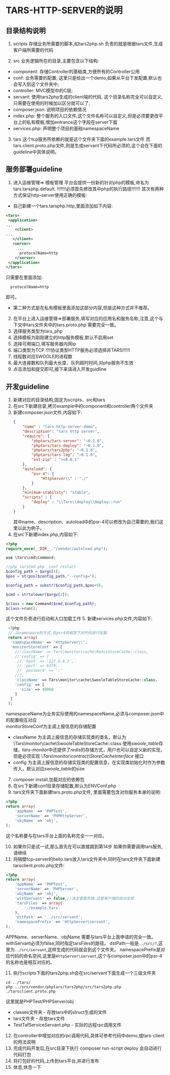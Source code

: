 # TARS-HTTP-SERVER的说明

## 目录结构说明

1. scripts
存储业务所需要的脚本,如tars2php.sh 负责的就是根据tars文件,生成客户端所需要的代码

2. src 
业务逻辑所在的目录,主要包含以下结构:
- component: 存储Controller的基础类,方便所有的Controller公用
- conf: 业务需要的配置, 这里只是给出一个demo,如果从平台下发配置,默认也会写入到这个文件夹中;
- controller: MVC模型中的C层;
- servant: 使用tars2php生成的client端的代码, 这个目录名称完全可以自定义,只需要在使用的时候加以区分就可以了; 
- composer.json: 说明项目的依赖情况
- index.php: 整个服务的入口文件,这个文件名称可以自定义,但是必须要更改平台上的私有模板,增加entrance这个字段在server下面
- services.php: 声明整个项目的基础namespaceName

3. tars
这个tcp服务所依赖的就是这个文件夹下面的example.tars文件 
而tars.client.proto.php文件,则是生成servant下代码所必须的,这个会在下面的guideline中具体说明。

## 服务部署guideline

1. 进入运维管理=> 模板管理
平台会提供一份新的针对php的模板,命名为tars.tarsphp.default. 
!!!!!!!必须首先修改其中php的执行路径!!!!!!!
其次有两种方式保证http-server使用正确的模板:
- 自己新建一个tars.tarsphp.http,里面添加如下内容:

```xml
<tars>
 <application>
...
    <client>
...
   </client>
   <server>
     ...
      protocolName=http
    </server>
 </application>
</tars>
```

只需要在<server>里面添加:
```
  protocolName=http
```
即可。
- 第二种方式是在私有模板里面添加这部分内容,但是这种方式并不推荐。


2. 在平台上进入运维管理=>部署服务,填写对应的应用名和服务名称,注意,这个与下文中tars文件夹中的tars.proto.php
需要完全一致。
3. 选择服务类型为tars_php
4. 选择模板为刚刚建立的http服务模板,默认不启用set
5. 选择可用端口,填写服务器内网ip
6. 端口类型为TCP
!!!!协议类型HTTP服务必须选择非TARS!!!!!!
7. 线程数对应SWOOLE的进程数
8. 最大连接数和队列最大长度、队列超时时间,对php服务不生效
9. 点击添加和提交即可,接下来请进入开发guidline

## 开发guideline

1. 新建对应的目录结构,固定为scripts、src和tars
2. 在src下新建目录,拷贝example中的component和controller两个文件夹
3. 新建composer.json文件,内容如下:
   ```json
   {
       "name" : "tars-http-server-demo",
       "description": "tars http server",
       "require": {
           "phptars/tars-server": "~0.1.0",
           "phptars/tars-deploy": "~0.1.0",
           "phptars/tars2php": "~0.1.0",
           "phptars/tars-log": "~0.1.0",
           "ext-zip" : ">=0.0.1"
       },
       "autoload": {
           "psr-4": {
               "HttpServer\\" : "./"
           }
       },
       "minimum-stability": "stable",
       "scripts" : {
           "deploy" : "\\Tars\\deploy\\Deploy::run"
       }
   }
   ```
   其中name、description、autoload中的psr-4可以修改为自己需要的,我们这里以此为例子。
4. 在src下新建index.php,内容如下:
  ```php
  <?php
  require_once(__DIR__."/vendor/autoload.php");

  use \Tars\cmd\Command;

  //php tarsCmd.php  conf restart
  $config_path = $argv[1];
  $pos = strpos($config_path,"--config=");

  $config_path = substr($config_path,$pos+9);

  $cmd = strtolower($argv[2]);

  $class = new Command($cmd,$config_path);
  $class->run();

  ```
这个文件负责进行启动和入口加载工作
5. 新建services.php文件,内容如下:
 ```php
  <?php  
  // 以namespace的方式,在psr4的框架下对代码进行加载  
  return array(  
   'namespaceName' => 'HttpServer\\', 
   'monitorStoreConf' => [
     //'className' => Tars\monitor\cache\RedisStoreCache::class,
     //'config' => [
      // 'host' => '127.0.0.1',  
      // 'port' => 6379,  
      // 'password' => ':'
     //],
     'className' => Tars\monitor\cache\SwooleTableStoreCache::class,
     'config' => [
       'size' => 40960
     ]
   ]
  );  
```  

namespaceName为业务实际使用的namespaceName,必须与composer.json中的配置相互对应  
monitorStoreConf为主调上报信息的存储配置

 - className 为主调上报信息的存储实现类的类名，默认为 \Tars\monitor\cache\SwooleTableStoreCache::class  使用*swoole_table*存储，*tars-monitor*中还提供了*redis*的存储方式，用户也可以自定义新的实现，但是必须实现 *\Tars\monitor\contract\StoreCacheInterface* 接口 
 - config 为主调上报信息的存储实现类的配置信息，在实现类初始化时作为参数传入，默认对应*swoole_table*的size

7. composer install,加载对应的依赖包
8. 在src下新建conf目录存储配置,默认为ENVConf.php
9. tars文件夹下面新建tars.proto.php文件, 里面需要包含对你服务本身的说明:
  ```php
  <?php
  return array(
      'appName' => 'PHPTest',
      'serverName' => 'PHPHttpServer',
      'objName' => 'obj',
  );
  ```
  这个名称要与在tars平台上面的名称完全一一对应。


10. 如果你只是试一试,那么首先在可以直接跳到第14步 如果你需要调用tars服务,请继续
11. 将隔壁tcp-server的hello.tars放入tars文件夹中,同时在tars文件夹下面新建tarsclient.proto.php文件:
  ```php
  <?php
  return array(
      'appName' => 'PHPTest',
      'serverName' => 'PHPServer',
      'objName' => 'obj',
      'withServant' => false,//决定是服务端,还是客户端的自动生成
      'tarsFiles' => array(
          './example.tars'
      ),
      'dstPath' => '../src/servant',
      'namespacePrefix' => 'HttpServer\servant',
  );
  ```
  APPName、serverName、objName 需要与tars平台上面申请的完全一致。withServant必须为false,同时指定tarsFiles的路径。
dstPath一般是`../src/?`,这里为`../src/servant`,这样生成的代码就会到这个文件夹。
namespacePrefix是对应代码的命名空间,这里是`HttpServer\servant`,这个与composer.json中的psr-4的名称也是相互对应的。

11. 执行scripts下面的tars2php.sh会在src/servant下面生成一个三级文件夹
  ```
  cd ../tars/
  php ../src/vendor/phptars/tars2php/src/tars2php.php ./tarsclient.proto.php
  ```

  这里就是PHPTest/PHPServer/obj 
  - classes文件夹 - 存放tars中的struct生成的文件
  - tars文件夹 - 存放tars文件
  - TestTafServiceServant.php - 实际的远程rpc调用文件

12. 在controller中增加对应的rpc调用代码,具体可参考代码中demo,或tars-client的用法说明
13. 完成代码开发后,在src目录下执行 composer run-script deploy 会自动进行代码打包
14. 将打包好的代码,上传到tars平台,并进行发布
15. 休息,休息一下